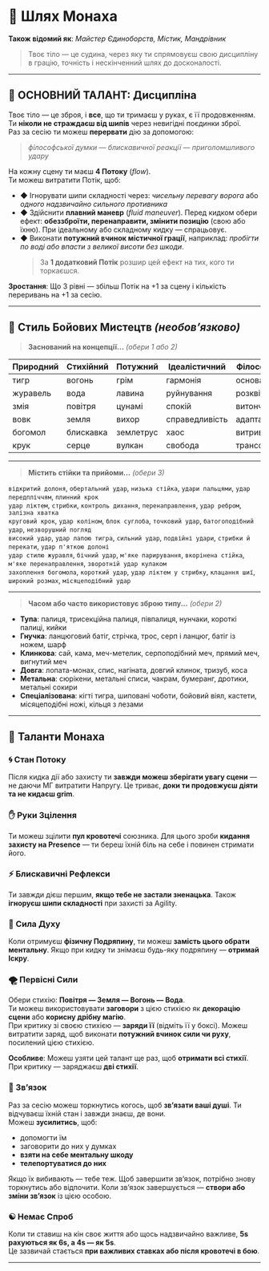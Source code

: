 # 🥋 Шлях Монаха

**Також відомий як**: *Майстер Єдиноборств, Містик, Мандрівник*

> Твоє тіло — це судина, через яку ти спрямовуєш свою дисципліну в грацію, точність і нескінченний шлях до досконалості.

---

## 🌊 ОСНОВНИЙ ТАЛАНТ: **Дисципліна**

Твоє тіло — це зброя, і **все**, що ти тримаєш у руках, є її продовженням.  
Ти **ніколи не страждаєш від шипів** через невигідні поєдинки зброї.  
Раз за сесію ти можеш **перервати** дію за допомогою:

> *філософської думки — блискавичної реакції — приголомшливого удару*

На кожну сцену ти маєш **4 Потоку** (*flow*).  
Ти можеш витратити Потік, щоб:

- ◆ Ігнорувати шипи складності через: *чисельну перевагу ворога* або *одного надзвичайно сильного противника*  
- ◆ Здійснити **плавний маневр** (*fluid maneuver*). Перед кидком обери ефект: **обеззброїти, перенаправити, змінити позицію** (свою або їхню). При ідеальному або складному кидку — спрацьовує.  
- ◆ Виконати **потужний вчинок містичної грації**, наприклад: *пробігти по воді або впасти з великої висоти без шкоди*.  
  > За **1 додатковий Потік** розшир цей ефект на тих, кого ти торкаєшся.

**Зростання**: Що 3 рівні — збільш Потік на +1 за сцену і кількість переривань на +1 за сесію.

---

## 🧘 Стиль Бойових Мистецтв *(необов’язково)*

> **Заснований на концепції...** *(обери 1 або 2)*

| Природний | Стихійний | Потужний | Ідеалістичний | Філософський | Стилістичний |
|-----------|-----------|-----------|----------------|----------------|----------------|
| тигр      | вогонь    | грім       | гармонія        | основа          | лють            |
| журавель  | вода      | лавина     | руйнування      | розквіт         | обман           |
| змія      | повітря   | цунамі     | спокій          | витонченість    | грація          |
| вовк      | земля     | вихор      | справедливість  | адаптація       | жорстокість     |
| богомол   | блискавка | землетрус  | хаос            | витривалість    | точність        |
| крук      | серце     | вулкан     | свобода         | трансформація   | терпіння        |

---

> **Містить стійки та прийоми...** *(обери 3)*

`відкритий долоня`, `обертальний удар`, `низька стійка`, `удари пальцями`, `удар передпліччям`, `плинний крок`  
`удар ліктем`, `стрибки`, `контроль дихання`, `перенаправлення`, `удар ребром`, `залізна хватка`  
`круговий крок`, `удар коліном`, `блок суглоба`, `точковий удар`, `батогоподібний удар`, `незворушний погляд`  
`високий удар`, `удар лапою тигра`, `сильний удар`, `подвійні удари`, `стрибки й перекати`, `удар п'яткою долоні`  
`удар стилю журавля`, `бічний удар`, `м'яке парирування`, `вкорінена стійка`, `м'яке перенаправлення`, `зворотній удар кулаком`  
`захоплення богомола`, `короткий удар`, `удар ліктем у стрибку`, `клацання шиї`, `широкий розмах`, `місяцеподібний удар`

---

> **Часом або часто використовує зброю типу...** *(обери 2)*

- **Тупа**: палиця, трисекційна палиця, півпалиця, нунчаки, короткі палиці, кийки  
- **Гнучка**: ланцюговий батіг, стрічка, трос, серп і ланцюг, батіг із ножем, шарф  
- **Клинкова**: сай, кама, меч-метелик, серпоподібний меч, прямий меч, вигнутий меч  
- **Довга**: лопата-монах, спис, нагіната, довгий клинок, тризуб, коса  
- **Метальна**: сюрікени, метальні списи, чакрам, бумеранг, дротики, метальні сокири  
- **Спеціалізована**: кігті тигра, шиповані чоботи, бойовий віял, кастети, місяцеподібні ножі, кільця з лезами

---

## 🌟 Таланти Монаха

### 🌀 Стан Потоку  
Після кидка дії або захисту ти **завжди можеш зберігати увагу сцени** — не даючи МГ витратити Напругу. Це триває, **доки ти продовжуєш діяти та не кидаєш grim**.

### ✋ Руки Зцілення  
Ти можеш зцілити **пул кровотечі** союзника. Для цього зроби **кидання захисту на Presence** — ти береш їхній біль на себе і повинен стримати його.

### ⚡ Блискавичні Рефлекси  
Ти завжди дієш першим, **якщо тебе не застали зненацька**. Також **ігноруєш шипи складності** при захисті за Agility.

### 🧠 Сила Духу  
Коли отримуєш **фізичну Подряпину**, ти можеш **замість цього обрати ментальну**. Якщо при кидку ти знімаєш будь-яку подряпину — **отримай Іскру**.

### 🌪️ Первісні Сили  
Обери стихію: **Повітря — Земля — Вогонь — Вода**.  
Ти можеш використовувати **заговори** з цією стихією як **декорацію сцени** або **корисну дрібну магію**.  
При критику зі своєю стихією — **заряди її** (відміть її у боксі). Можеш витратити заряд, щоб виконати **потужний вчинок сили чи руху**, посилений цією стихією.

**Особливе**: Можеш узяти цей талант ще раз, щоб **отримати всі стихії**.  
При критику — заряджаєш **дві стихії**.

### 🔗 Зв’язок  
Раз за сесію можеш торкнутись когось, щоб **зв’язати ваші душі**. Ти відчуваєш їхній стан і завжди знаєш, де вони.  
Можеш **зусилитись**, щоб:  
- допомогти їм  
- заговорити до них у думках  
- **взяти на себе ментальну шкоду**  
- **телепортуватися до них**

Якщо їх вибивають — тебе теж. Щоб завершити зв’язок, потрібно знову торкнутись або відпочити. Коли зв’язок завершується — **створи або зміни зв’язок** із цією особою.

### ☯️ Немає Спроб  
Коли ти ставиш на кін своє життя або щось надзвичайно важливе, **5s рахуються як 6s, а 4s — як 5s**.  
Це зазвичай стається **при важливих ставках або після кровотечі в бою**.

---
